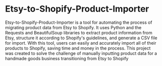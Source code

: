 # Etsy-to-Shopify-Product-Importer
Etsy-to-Shopify-Product-Importer is a tool for automating the process of migrating product data from Etsy to Shopify. It uses Python and the Requests and BeautifulSoup libraries to extract product information from Etsy, structure it according to Shopify's guidelines, and generate a CSV file for import. With this tool, users can easily and accurately import all of their products to Shopify, saving time and money in the process. This project was created to solve the challenge of manually inputting product data for a handmade goods business transitioning from Etsy to Shopify

